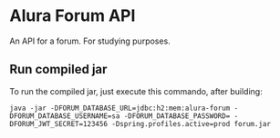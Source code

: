# Alura Forum API

An API for a forum. For studying purposes.

## Run compiled jar

To run the compiled jar, just execute this commando, after building:

`java -jar -DFORUM_DATABASE_URL=jdbc:h2:mem:alura-forum -DFORUM_DATABASE_USERNAME=sa -DFORUM_DATABASE_PASSWORD= -DFORUM_JWT_SECRET=123456 -Dspring.profiles.active=prod forum.jar`